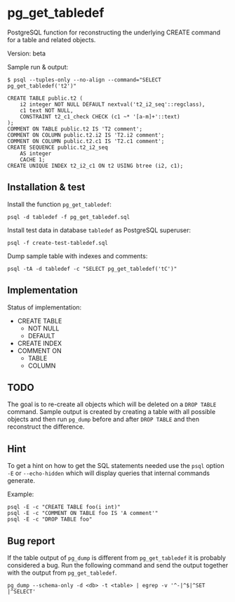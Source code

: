 # pg_get_tabledef

PostgreSQL function for reconstructing the underlying CREATE command for a table
and related objects.

Version: beta

Sample run & output:

    $ psql --tuples-only --no-align --command="SELECT pg_get_tabledef('t2')"

    CREATE TABLE public.t2 (
        i2 integer NOT NULL DEFAULT nextval('t2_i2_seq'::regclass),
        c1 text NOT NULL,
        CONSTRAINT t2_c1_check CHECK (c1 ~* '[a-m]+'::text)
    );
    COMMENT ON TABLE public.t2 IS 'T2 comment';
    COMMENT ON COLUMN public.t2.i2 IS 'T2.i2 comment';
    COMMENT ON COLUMN public.t2.c1 IS 'T2.c1 comment';
    CREATE SEQUENCE public.t2_i2_seq
        AS integer
        CACHE 1;
    CREATE UNIQUE INDEX t2_i2_c1 ON t2 USING btree (i2, c1);

## Installation & test

Install the function `pg_get_tabledef`:

    psql -d tabledef -f pg_get_tabledef.sql

Install test data in database `tabledef` as PostgreSQL superuser:

    psql -f create-test-tabledef.sql

Dump sample table with indexes and comments:

    psql -tA -d tabledef -c "SELECT pg_get_tabledef('tC')"

## Implementation

Status of implementation:

- CREATE TABLE
  - NOT NULL
  - DEFAULT
- CREATE INDEX
- COMMENT ON
  - TABLE
  - COLUMN

## TODO

The goal is to re-create all objects which will be deleted on a `DROP TABLE` command.
Sample output is created by creating a table with all possible objects and
then run `pg_dump` before and after `DROP TABLE` and then reconstruct the difference.

## Hint

To get a hint on how to get the SQL statements needed use the `psql` option `-E`
or `--echo-hidden` which will display queries that internal commands generate.

Example:

    psql -E -c "CREATE TABLE foo(i int)"
    psql -E -c "COMMENT ON TABLE foo IS 'A comment'"
    psql -E -c "DROP TABLE foo"

## Bug report

If the table output of `pg_dump` is different from `pg_get_tabledef` it is probably 
considered a bug. Run the following command and send the output together with the
output from `pg_get_tabledef`.

    pg_dump --schema-only -d <db> -t <table> | egrep -v '^-|^$|^SET |^SELECT'
